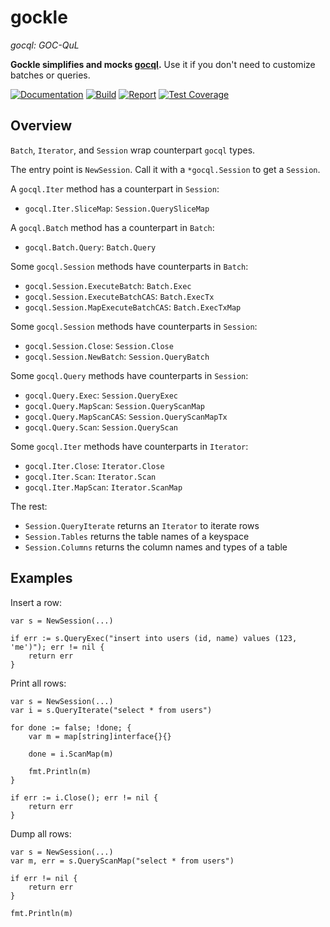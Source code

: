 # gockle

*gocql: GOC-QuL*

**Gockle simplifies and mocks [gocql](https://github.com/gocql/gocql).** Use it if you don't need to customize batches or queries.

[![Documentation](https://godoc.org/github.com/willfaught/gockle?status.svg)](https://godoc.org/github.com/willfaught/gockle)
[![Build](https://travis-ci.org/willfaught/gockle.svg?branch=master)](https://travis-ci.org/willfaught/gockle)
[![Report](https://goreportcard.com/badge/github.com/willfaught/gockle)](https://goreportcard.com/report/github.com/willfaught/gockle)
[![Test Coverage](https://coveralls.io/repos/github/willfaught/gockle/badge.svg?branch=master)](https://coveralls.io/github/willfaught/gockle?branch=master)

## Overview

`Batch`, `Iterator`, and `Session` wrap counterpart `gocql` types.

The entry point is `NewSession`. Call it with a `*gocql.Session` to get a `Session`.

A `gocql.Iter` method has a counterpart in `Session`:

- `gocql.Iter.SliceMap`: `Session.QuerySliceMap`

A `gocql.Batch` method has a counterpart in `Batch`:

- `gocql.Batch.Query`: `Batch.Query`

Some `gocql.Session` methods have counterparts in `Batch`:

- `gocql.Session.ExecuteBatch`: `Batch.Exec`
- `gocql.Session.ExecuteBatchCAS`: `Batch.ExecTx`
- `gocql.Session.MapExecuteBatchCAS`: `Batch.ExecTxMap`

Some `gocql.Session` methods have counterparts in `Session`:

- `gocql.Session.Close`: `Session.Close`
- `gocql.Session.NewBatch`: `Session.QueryBatch`

Some `gocql.Query` methods have counterparts in `Session`:

- `gocql.Query.Exec`: `Session.QueryExec`
- `gocql.Query.MapScan`: `Session.QueryScanMap`
- `gocql.Query.MapScanCAS`: `Session.QueryScanMapTx`
- `gocql.Query.Scan`: `Session.QueryScan`

Some `gocql.Iter` methods have counterparts in `Iterator`:

- `gocql.Iter.Close`: `Iterator.Close`
- `gocql.Iter.Scan`: `Iterator.Scan`
- `gocql.Iter.MapScan`: `Iterator.ScanMap`

The rest:

- `Session.QueryIterate` returns an `Iterator` to iterate rows
- `Session.Tables` returns the table names of a keyspace
- `Session.Columns` returns the column names and types of a table

##  Examples

Insert a row:

    var s = NewSession(...)

    if err := s.QueryExec("insert into users (id, name) values (123, 'me')"); err != nil {
        return err
    }

Print all rows:

    var s = NewSession(...)
    var i = s.QueryIterate("select * from users")

    for done := false; !done; {
        var m = map[string]interface{}{}

        done = i.ScanMap(m)

        fmt.Println(m)
    }

    if err := i.Close(); err != nil {
        return err
    }

Dump all rows:

    var s = NewSession(...)
    var m, err = s.QueryScanMap("select * from users")

    if err != nil {
        return err
    }

    fmt.Println(m)
